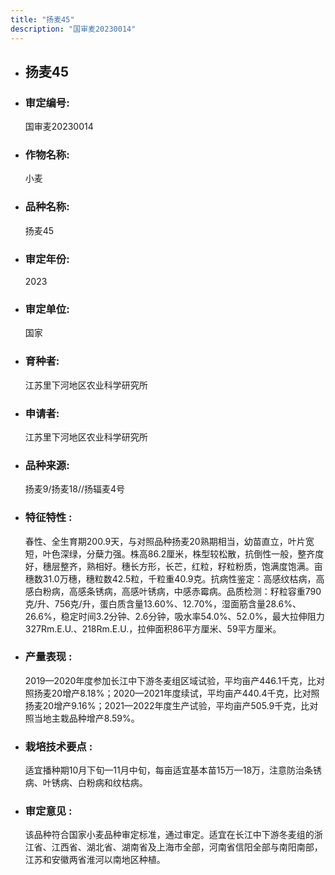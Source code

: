 ```yaml
---
title: "扬麦45"
description: "国审麦20230014"
---
```

* ## 扬麦45
* ###  审定编号:  
   国审麦20230014

*  ### 作物名称:  
   小麦

*   ###  品种名称: 
    扬麦45

*   ### 审定年份: 
    2023

*   ### 审定单位:  
    国家

*   ### 育种者:  
    江苏里下河地区农业科学研究所

*   ### 申请者:  
    江苏里下河地区农业科学研究所

*   ### 品种来源:  
    扬麦9/扬麦18//扬辐麦4号

*   ### 特征特性 : 
    春性、全生育期200.9天，与对照品种扬麦20熟期相当，幼苗直立，叶片宽短，叶色深绿，分蘖力强。株高86.2厘米，株型较松散，抗倒性一般，整齐度好，穗层整齐，熟相好。穗长方形，长芒，红粒，籽粒粉质，饱满度饱满。亩穗数31.0万穗，穗粒数42.5粒，千粒重40.9克。抗病性鉴定：高感纹枯病，高感白粉病，高感条锈病，高感叶锈病，中感赤霉病。品质检测：籽粒容重790克/升、756克/升，蛋白质含量13.60%、12.70%，湿面筋含量28.6%、26.6%，稳定时间3.2分钟、2.6分钟，吸水率54.0%、52.0%，最大拉伸阻力327Rm.E.U.、218Rm.E.U.，拉伸面积86平方厘米、59平方厘米。

*   ### 产量表现 : 
    2019—2020年度参加长江中下游冬麦组区域试验，平均亩产446.1千克，比对照扬麦20增产8.18%；2020—2021年度续试，平均亩产440.4千克，比对照扬麦20增产9.16%；2021—2022年度生产试验，平均亩产505.9千克，比对照当地主栽品种增产8.59%。

*   ### 栽培技术要点 : 
    适宜播种期10月下旬—11月中旬，每亩适宜基本苗15万—18万，注意防治条锈病、叶锈病、白粉病和纹枯病。

*   ### 审定意见 : 
    该品种符合国家小麦品种审定标准，通过审定。适宜在长江中下游冬麦组的浙江省、江西省、湖北省、湖南省及上海市全部，河南省信阳全部与南阳南部，江苏和安徽两省淮河以南地区种植。
